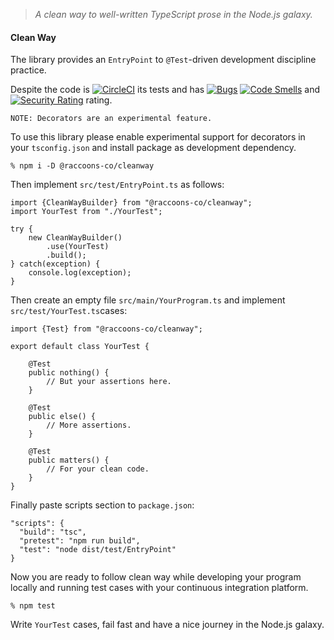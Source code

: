 >*A clean way to well-written TypeScript prose in the Node.js galaxy.*

#### Clean Way

The library provides an `EntryPoint` to `@Test`-driven development discipline 
practice.

Despite the code is
[![CircleCI](https://dl.circleci.com/status-badge/img/gh/raccoons-co/cleanway/tree/master.svg?style=svg)](https://dl.circleci.com/status-badge/redirect/gh/raccoons-co/cleanway/tree/master)
its tests and has
[![Bugs](https://sonarcloud.io/api/project_badges/measure?project=raccoons-co_cleanway&metric=bugs)](https://sonarcloud.io/summary/new_code?id=raccoons-co_cleanway)
[![Code Smells](https://sonarcloud.io/api/project_badges/measure?project=raccoons-co_cleanway&metric=code_smells)](https://sonarcloud.io/summary/new_code?id=raccoons-co_cleanway)
and
[![Security Rating](https://sonarcloud.io/api/project_badges/measure?project=raccoons-co_cleanway&metric=security_rating)](https://sonarcloud.io/summary/new_code?id=raccoons-co_cleanway)
rating.

```
NOTE: Decorators are an experimental feature.
```

To use this library please 
enable experimental support for decorators in your `tsconfig.json` 
and install package as development dependency.

```shell script
% npm i -D @raccoons-co/cleanway
```

Then implement `src/test/EntryPoint.ts` as follows:
~~~~
import {CleanWayBuilder} from "@raccoons-co/cleanway";
import YourTest from "./YourTest";

try {
    new CleanWayBuilder()
        .use(YourTest)
        .build();
} catch(exception) {
    console.log(exception);
}
~~~~

Then create an empty file `src/main/YourProgram.ts` 
and implement `src/test/YourTest.ts`cases:

~~~~
import {Test} from "@raccoons-co/cleanway";

export default class YourTest {

    @Test
    public nothing() {
        // But your assertions here.
    }

    @Test
    public else() {
        // More assertions.
    }

    @Test
    public matters() {
        // For your clean code.
    }
}
~~~~

Finally paste scripts section to `package.json`:
~~~~
"scripts": {
  "build": "tsc",
  "pretest": "npm run build",
  "test": "node dist/test/EntryPoint"
}
~~~~

Now you are ready to follow clean way while developing your program locally 
and running test cases with your continuous integration platform. 

~~~~shell script
% npm test
~~~~

Write `YourTest` cases, fail fast 
and have a nice journey in the Node.js galaxy.